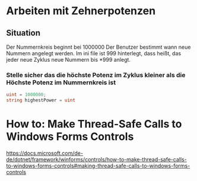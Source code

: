﻿# Arbeiten mit Zehnerpotenzen
## Situation
Der Nummernkreis beginnt bei 1000000
Der Benutzer bestimmt wann neue Nummern angelegt werden.
Im ini file ist 999 hinterlegt, dass heißt, das jeder neue Zyklus neue Nummern bis *999 anlegt.

### Stelle sicher das die höchste Potenz im Zyklus kleiner als die Höchste Potenz im Nummernkreis ist
```csharp
uint = 1000000;
string highestPower = uint
```

# How to: Make Thread-Safe Calls to Windows Forms Controls

https://docs.microsoft.com/de-de/dotnet/framework/winforms/controls/how-to-make-thread-safe-calls-to-windows-forms-controls#making-thread-safe-calls-to-windows-forms-controls